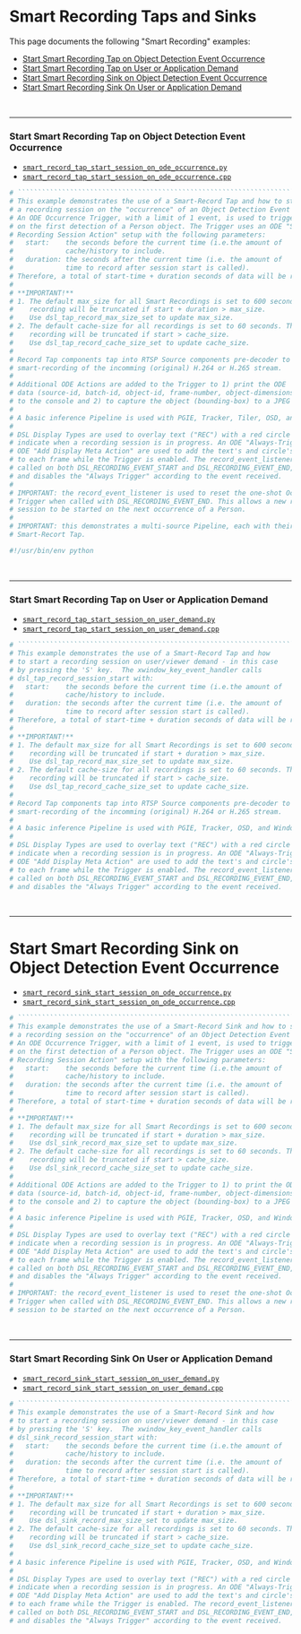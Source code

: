 # Smart Recording Taps and Sinks
This page documents the following "Smart Recording" examples:
* [Start Smart Recording Tap on Object Detection Event Occurrence](#start-smart-recording-tap-on-object-detection-event-occurrence)
* [Start Smart Recording Tap on User or Application Demand](#start-smart-recording-tap-on-user-or-application-demand)
* [Start Smart Recording Sink on Object Detection Event Occurrence](#start-smart-recording-sink-on-object-detection-event-occurrence)
* [Start Smart Recording Sink On User or Application Demand](#start-smart-recording-sink-on-user-or-application-demand)

<br>

---

### Start Smart Recording Tap on Object Detection Event Occurrence 

* [`smart_record_tap_start_session_on_ode_occurrence.py`](/examples/python/smart_record_tap_start_session_on_ode_occurrence.py)
* [`smart_record_tap_start_session_on_ode_occurrence.cpp`](/examples/cpp/smart_record_tap_start_session_on_ode_occurrence.cpp)

```python
# ````````````````````````````````````````````````````````````````````````````````````
# This example demonstrates the use of a Smart-Record Tap and how to start
# a recording session on the "occurrence" of an Object Detection Event (ODE).
# An ODE Occurrence Trigger, with a limit of 1 event, is used to trigger
# on the first detection of a Person object. The Trigger uses an ODE "Start 
# Recording Session Action" setup with the following parameters:
#   start:    the seconds before the current time (i.e.the amount of 
#             cache/history to include.
#   duration: the seconds after the current time (i.e. the amount of 
#             time to record after session start is called).
# Therefore, a total of start-time + duration seconds of data will be recorded.
# 
# **IMPORTANT!** 
# 1. The default max_size for all Smart Recordings is set to 600 seconds. The 
#    recording will be truncated if start + duration > max_size.
#    Use dsl_tap_record_max_size_set to update max_size. 
# 2. The default cache-size for all recordings is set to 60 seconds. The 
#    recording will be truncated if start > cache_size. 
#    Use dsl_tap_record_cache_size_set to update cache_size.
#
# Record Tap components tap into RTSP Source components pre-decoder to enable
# smart-recording of the incomming (original) H.264 or H.265 stream. 
#
# Additional ODE Actions are added to the Trigger to 1) print the ODE 
# data (source-id, batch-id, object-id, frame-number, object-dimensions, etc.)
# to the console and 2) to capture the object (bounding-box) to a JPEG file.
# 
# A basic inference Pipeline is used with PGIE, Tracker, Tiler, OSD, and Window Sink.
#
# DSL Display Types are used to overlay text ("REC") with a red circle to
# indicate when a recording session is in progress. An ODE "Always-Trigger" and an 
# ODE "Add Display Meta Action" are used to add the text's and circle's metadata
# to each frame while the Trigger is enabled. The record_event_listener callback,
# called on both DSL_RECORDING_EVENT_START and DSL_RECORDING_EVENT_END, enables
# and disables the "Always Trigger" according to the event received. 
#
# IMPORTANT: the record_event_listener is used to reset the one-shot Occurrence-
# Trigger when called with DSL_RECORDING_EVENT_END. This allows a new recording
# session to be started on the next occurrence of a Person. 
#
# IMPORTANT: this demonstrates a multi-source Pipeline, each with their own
# Smart-Recort Tap.

#!/usr/bin/env python    
```
<br>

---

### Start Smart Recording Tap on User or Application Demand

* [`smart_record_tap_start_session_on_user_demand.py`](/examples/python/smart_record_tap_start_session_on_user_demand.py)
* [`smart_record_tap_start_session_on_user_demand.cpp`](/examples/cpp/smart_record_tap_start_session_on_user_demand.cpp)

```python
# ````````````````````````````````````````````````````````````````````````````````````
# This example demonstrates the use of a Smart-Record Tap and how
# to start a recording session on user/viewer demand - in this case
# by pressing the 'S' key.  The xwindow_key_event_handler calls
# dsl_tap_record_session_start with:
#   start:    the seconds before the current time (i.e.the amount of 
#             cache/history to include.
#   duration: the seconds after the current time (i.e. the amount of 
#             time to record after session start is called).
# Therefore, a total of start-time + duration seconds of data will be recorded.
# 
# **IMPORTANT!** 
# 1. The default max_size for all Smart Recordings is set to 600 seconds. The 
#    recording will be truncated if start + duration > max_size.
#    Use dsl_tap_record_max_size_set to update max_size. 
# 2. The default cache-size for all recordings is set to 60 seconds. The 
#    recording will be truncated if start > cache_size. 
#    Use dsl_tap_record_cache_size_set to update cache_size.
#
# Record Tap components tap into RTSP Source components pre-decoder to enable
# smart-recording of the incomming (original) H.264 or H.265 stream. 
# 
# A basic inference Pipeline is used with PGIE, Tracker, OSD, and Window Sink.
#
# DSL Display Types are used to overlay text ("REC") with a red circle to
# indicate when a recording session is in progress. An ODE "Always-Trigger" and an 
# ODE "Add Display Meta Action" are used to add the text's and circle's metadata
# to each frame while the Trigger is enabled. The record_event_listener callback,
# called on both DSL_RECORDING_EVENT_START and DSL_RECORDING_EVENT_END, enables
# and disables the "Always Trigger" according to the event received. 
```
<br>

---

# Start Smart Recording Sink on Object Detection Event Occurrence

* [`smart_record_sink_start_session_on_ode_occurrence.py`](/examples/python/smart_record_sink_start_session_on_ode_occurrence.py)
* [`smart_record_sink_start_session_on_ode_occurrence.cpp`](/examples/cpp/smart_record_sink_start_session_on_ode_occurrence.cpp)

```python
# ````````````````````````````````````````````````````````````````````````````````````
# This example demonstrates the use of a Smart-Record Sink and how to start
# a recording session on the "occurrence" of an Object Detection Event (ODE).
# An ODE Occurrence Trigger, with a limit of 1 event, is used to trigger
# on the first detection of a Person object. The Trigger uses an ODE "Start 
# Recording Session Action" setup with the following parameters:
#   start:    the seconds before the current time (i.e.the amount of 
#             cache/history to include.
#   duration: the seconds after the current time (i.e. the amount of 
#             time to record after session start is called).
# Therefore, a total of start-time + duration seconds of data will be recorded.
# 
# **IMPORTANT!** 
# 1. The default max_size for all Smart Recordings is set to 600 seconds. The 
#    recording will be truncated if start + duration > max_size.
#    Use dsl_sink_record_max_size_set to update max_size. 
# 2. The default cache-size for all recordings is set to 60 seconds. The 
#    recording will be truncated if start > cache_size. 
#    Use dsl_sink_record_cache_size_set to update cache_size.
#
# Additional ODE Actions are added to the Trigger to 1) to print the ODE 
# data (source-id, batch-id, object-id, frame-number, object-dimensions, etc.)
# to the console and 2) to capture the object (bounding-box) to a JPEG file.
# 
# A basic inference Pipeline is used with PGIE, Tracker, OSD, and Window Sink.
#
# DSL Display Types are used to overlay text ("REC") with a red circle to
# indicate when a recording session is in progress. An ODE "Always-Trigger" and an 
# ODE "Add Display Meta Action" are used to add the text's and circle's metadata
# to each frame while the Trigger is enabled. The record_event_listener callback,
# called on both DSL_RECORDING_EVENT_START and DSL_RECORDING_EVENT_END, enables
# and disables the "Always Trigger" according to the event received. 
#
# IMPORTANT: the record_event_listener is used to reset the one-shot Occurrence-
# Trigger when called with DSL_RECORDING_EVENT_END. This allows a new recording
# session to be started on the next occurrence of a Person. 
```
<br>

---

### Start Smart Recording Sink On User or Application Demand

* [`smart_record_sink_start_session_on_user_demand.py`](/examples/python/smart_record_sink_start_session_on_user_demand.py)
* [`smart_record_sink_start_session_on_user_demand.cpp`](/examples/cpp/smart_record_sink_start_session_on_user_demand.cpp)

```python
# ````````````````````````````````````````````````````````````````````````````````````
# This example demonstrates the use of a Smart-Record Sink and how
# to start a recording session on user/viewer demand - in this case
# by pressing the 'S' key.  The xwindow_key_event_handler calls
# dsl_sink_record_session_start with:
#   start:    the seconds before the current time (i.e.the amount of 
#             cache/history to include.
#   duration: the seconds after the current time (i.e. the amount of 
#             time to record after session start is called).
# Therefore, a total of start-time + duration seconds of data will be recorded.
# 
# **IMPORTANT!** 
# 1. The default max_size for all Smart Recordings is set to 600 seconds. The 
#    recording will be truncated if start + duration > max_size.
#    Use dsl_sink_record_max_size_set to update max_size. 
# 2. The default cache-size for all recordings is set to 60 seconds. The 
#    recording will be truncated if start > cache_size. 
#    Use dsl_sink_record_cache_size_set to update cache_size.
#
# A basic inference Pipeline is used with PGIE, Tracker, OSD, and Window Sink.
#
# DSL Display Types are used to overlay text ("REC") with a red circle to
# indicate when a recording session is in progress. An ODE "Always-Trigger" and an 
# ODE "Add Display Meta Action" are used to add the text's and circle's metadata
# to each frame while the Trigger is enabled. The record_event_listener callback,
# called on both DSL_RECORDING_EVENT_START and DSL_RECORDING_EVENT_END, enables
# and disables the "Always Trigger" according to the event received. 
```

